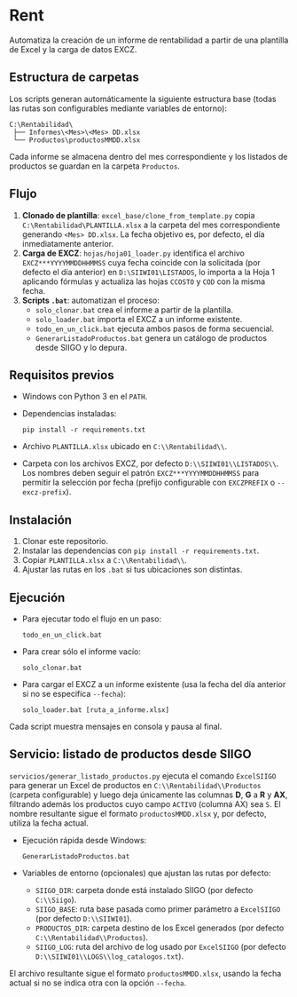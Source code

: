 # Rent

Automatiza la creación de un informe de rentabilidad a partir de una plantilla de Excel y la carga de datos EXCZ.

## Estructura de carpetas

Los scripts generan automáticamente la siguiente estructura base (todas
las rutas son configurables mediante variables de entorno):

```
C:\Rentabilidad\
 ├── Informes\<Mes>\<Mes> DD.xlsx
 └── Productos\productosMMDD.xlsx
```

Cada informe se almacena dentro del mes correspondiente y los listados
de productos se guardan en la carpeta `Productos`.

## Flujo

1. **Clonado de plantilla**: `excel_base/clone_from_template.py` copia
   `C:\Rentabilidad\PLANTILLA.xlsx` a la carpeta del mes
   correspondiente generando `<Mes> DD.xlsx`. La fecha objetivo
   es, por defecto, el día inmediatamente anterior.
2. **Carga de EXCZ**: `hojas/hoja01_loader.py` identifica el archivo
   `EXCZ***YYYYMMDDHHMMSS` cuya fecha coincide con la solicitada (por
   defecto el día anterior) en `D:\SIIWI01\LISTADOS`, lo importa a la
   Hoja 1 aplicando fórmulas y actualiza las hojas `CCOSTO` y `COD` con
   la misma fecha.
3. **Scripts `.bat`**: automatizan el proceso:
   - `solo_clonar.bat` crea el informe a partir de la plantilla.
   - `solo_loader.bat` importa el EXCZ a un informe existente.
   - `todo_en_un_click.bat` ejecuta ambos pasos de forma secuencial.
   - `GenerarListadoProductos.bat` genera un catálogo de productos desde SIIGO y lo depura.

## Requisitos previos

- Windows con Python 3 en el `PATH`.
- Dependencias instaladas:

  ```
  pip install -r requirements.txt
  ```
- Archivo `PLANTILLA.xlsx` ubicado en `C:\\Rentabilidad\\`.
- Carpeta con los archivos EXCZ, por defecto `D:\\SIIWI01\\LISTADOS\\`. Los nombres deben seguir el patrón `EXCZ***YYYYMMDDHHMMSS` para permitir la selección por fecha (prefijo configurable con `EXCZPREFIX` o `--excz-prefix`).

## Instalación

1. Clonar este repositorio.
2. Instalar las dependencias con `pip install -r requirements.txt`.
3. Copiar `PLANTILLA.xlsx` a `C:\\Rentabilidad\\`.
4. Ajustar las rutas en los `.bat` si tus ubicaciones son distintas.

## Ejecución

- Para ejecutar todo el flujo en un paso:

  ```
  todo_en_un_click.bat
  ```

- Para crear sólo el informe vacío:

  ```
  solo_clonar.bat
  ```

- Para cargar el EXCZ a un informe existente (usa la fecha del día anterior si no se especifica `--fecha`):

  ```
  solo_loader.bat [ruta_a_informe.xlsx]
  ```

Cada script muestra mensajes en consola y pausa al final.

## Servicio: listado de productos desde SIIGO

`servicios/generar_listado_productos.py` ejecuta el comando `ExcelSIIGO`
para generar un Excel de productos en `C:\\Rentabilidad\\Productos`
(carpeta configurable) y luego deja únicamente las columnas **D**, **G** a
**R** y **AX**, filtrando además los productos cuyo campo `ACTIVO`
(columna AX) sea `S`. El nombre resultante sigue el formato
`productosMMDD.xlsx` y, por defecto, utiliza la fecha actual.

- Ejecución rápida desde Windows:

  ```
  GenerarListadoProductos.bat
  ```

- Variables de entorno (opcionales) que ajustan las rutas por defecto:
  - `SIIGO_DIR`: carpeta donde está instalado SIIGO (por defecto `C:\\Siigo`).
  - `SIIGO_BASE`: ruta base pasada como primer parámetro a `ExcelSIIGO`
    (por defecto `D:\\SIIWI01`).
  - `PRODUCTOS_DIR`: carpeta destino de los Excel generados
    (por defecto `C:\\Rentabilidad\\Productos`).
  - `SIIGO_LOG`: ruta del archivo de log usado por `ExcelSIIGO`
    (por defecto `D:\\SIIWI01\\LOGS\\log_catalogos.txt`).

El archivo resultante sigue el formato `productosMMDD.xlsx`, usando la fecha
actual si no se indica otra con la opción `--fecha`.
